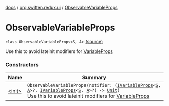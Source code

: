 [docs](../../index.md) / [org.swiften.redux.ui](../index.md) / [ObservableVariableProps](./index.md)

# ObservableVariableProps

`class ObservableVariableProps<S, A>` [(source)](https://github.com/protoman92/KotlinRedux/tree/master/common/common-ui/src/main/kotlin/org/swiften/redux/ui/ObservableProp.kt#L34)

Use this to avoid lateinit modifiers for [VariableProps](../-variable-props/index.md)

### Constructors

| Name | Summary |
|---|---|
| [&lt;init&gt;](-init-.md) | `ObservableVariableProps(notifier: (`[`IVariableProps`](../-i-variable-props/index.md)`<`[`S`](index.md#S)`, `[`A`](index.md#A)`>?, `[`IVariableProps`](../-i-variable-props/index.md)`<`[`S`](index.md#S)`, `[`A`](index.md#A)`>?) -> `[`Unit`](https://kotlinlang.org/api/latest/jvm/stdlib/kotlin/-unit/index.html)`)`<br>Use this to avoid lateinit modifiers for [VariableProps](../-variable-props/index.md) |
